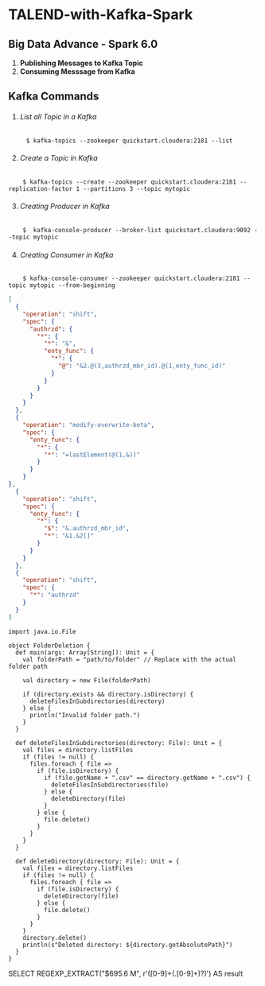 # TALEND-with-Kafka-Spark

## Big Data Advance - Spark 6.0 ##

1. **Publishing Messages to Kafka Topic**
2. **Consuming Messsage from Kafka**


## Kafka Commands ##

1.  ###### List all Topic in a Kafka ######
```
	 $ kafka-topics --zookeeper quickstart.cloudera:2181 --list 
```
	
2. ###### Create a Topic in Kafka ######
```
	$ kafka-topics --create --zookeeper quickstart.cloudera:2181 --replication-factor 1 --partitions 3 --topic mytopic
```
3.  ###### Creating Producer in Kafka ######
```
	$  kafka-console-producer --broker-list quickstart.cloudera:9092 --topic mytopic
```
4. ###### Creating Consumer in Kafka ######
```
	$ kafka-console-consumer --zookeeper quickstart.cloudera:2181 --topic mytopic --from-beginning
```
```json
[
  {
    "operation": "shift",
    "spec": {
      "authrzd": {
        "*": {
          "*": "&",
          "enty_func": {
            "*": {
              "@": "&2.@(3,authrzd_mbr_id).@(1,enty_func_id)"
            }
          }
        }
      }
    }
  },
  {
    "operation": "modify-overwrite-beta",
    "spec": {
      "enty_func": {
        "*": {
          "*": "=lastElement(@(1,&))"
        }
      }
    }
},
  {
    "operation": "shift",
    "spec": {
      "enty_func": {
        "*": {
          "$": "&.authrzd_mbr_id",
          "*": "&1.&2[]"
        }
      }
    }
  },
  {
    "operation": "shift",
    "spec": {
      "*": "authrzd"
    }
  }
]

```

```
import java.io.File

object FolderDeletion {
  def main(args: Array[String]): Unit = {
    val folderPath = "path/to/folder" // Replace with the actual folder path
    
    val directory = new File(folderPath)
    
    if (directory.exists && directory.isDirectory) {
      deleteFilesInSubdirectories(directory)
    } else {
      println("Invalid folder path.")
    }
  }
  
  def deleteFilesInSubdirectories(directory: File): Unit = {
    val files = directory.listFiles
    if (files != null) {
      files.foreach { file =>
        if (file.isDirectory) {
          if (file.getName + ".csv" == directory.getName + ".csv") {
            deleteFilesInSubdirectories(file)
          } else {
            deleteDirectory(file)
          }
        } else {
          file.delete()
        }
      }
    }
  }
  
  def deleteDirectory(directory: File): Unit = {
    val files = directory.listFiles
    if (files != null) {
      files.foreach { file =>
        if (file.isDirectory) {
          deleteDirectory(file)
        } else {
          file.delete()
        }
      }
    }
    directory.delete()
    println(s"Deleted directory: ${directory.getAbsolutePath}")
  }
}

```

SELECT REGEXP_EXTRACT("$695.6 M", r'([0-9]+(\.[0-9]+)?)') AS result

